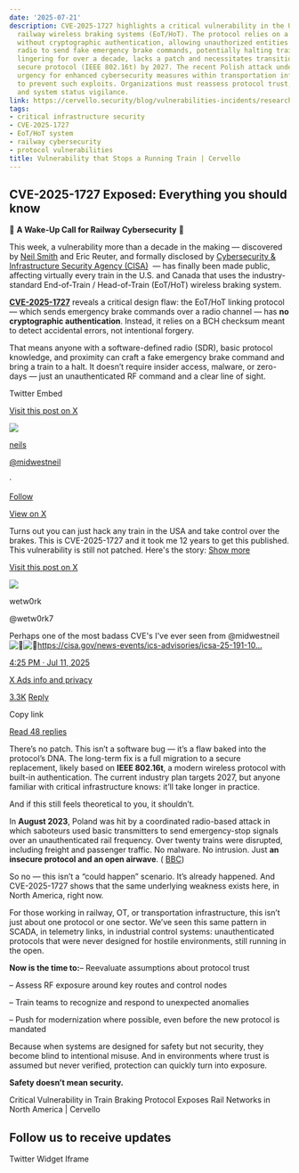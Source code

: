 ```yaml
---
date: '2025-07-21'
description: CVE-2025-1727 highlights a critical vulnerability in the U.S. and Canadian
  railway wireless braking systems (EoT/HoT). The protocol relies on a BCH checksum
  without cryptographic authentication, allowing unauthorized entities with a software-defined
  radio to send fake emergency brake commands, potentially halting trains. This flaw,
  lingering for over a decade, lacks a patch and necessitates transitioning to a more
  secure protocol (IEEE 802.16t) by 2027. The recent Polish attack underscores the
  urgency for enhanced cybersecurity measures within transportation infrastructure
  to prevent such exploits. Organizations must reassess protocol trust, RF exposure,
  and system status vigilance.
link: https://cervello.security/blog/vulnerabilities-incidents/research-cve-2025-1727/
tags:
- critical infrastructure security
- CVE-2025-1727
- EoT/HoT system
- railway cybersecurity
- protocol vulnerabilities
title: Vulnerability that Stops a Running Train | Cervello
---
```


## CVE-2025-1727 Exposed: Everything you should know

🚨 **A Wake-Up Call for Railway Cybersecurity** 🚨

This week, a vulnerability more than a decade in the making — discovered by [Neil Smith](https://x.com/midwestneil/status/1943708133421101446?ref_src=twsrc%5Etfw%7Ctwcamp%5Etweetembed%7Ctwterm%5E1943708133421101446%7Ctwgr%5Ee63c080011cb930768c69d534b7f4dee1bd8d989%7Ctwcon%5Es1_&ref_url=https%3A%2F%2Fwww.tomshardware.com%2Ftech-industry%2Fcyber-security%2Fsecurity-vulnerability-on-u-s-trains-that-let-anyone-activate-the-brakes-on-the-rear-car-was-known-for-13-years-operators-refused-to-fix-the-issue-until-now) and Eric Reuter, and formally disclosed by [Cybersecurity & Infrastructure Security Agency (CISA)](https://www.cisa.gov/news-events/ics-advisories/icsa-25-191-10)  — has finally been made public, affecting virtually every train in the U.S. and Canada that uses the industry-standard End-of-Train / Head-of-Train (EoT/HoT) wireless braking system.

**[CVE-2025-1727](https://nvd.nist.gov/vuln/detail/CVE-2025-1727)** reveals a critical design flaw: the EoT/HoT linking protocol — which sends emergency brake commands over a radio channel — has **no cryptographic authentication**. Instead, it relies on a BCH checksum meant to detect accidental errors, not intentional forgery.

That means anyone with a software-defined radio (SDR), basic protocol knowledge, and proximity can craft a fake emergency brake command and bring a train to a halt. It doesn’t require insider access, malware, or zero-days — just an unauthenticated RF command and a clear line of sight.

Twitter Embed

[Visit this post on X](https://twitter.com/midwestneil/status/1943708133421101446?ref_src=twsrc%5Etfw%7Ctwcamp%5Etweetembed%7Ctwterm%5E1943708133421101446%7Ctwgr%5Ecfcda2ec94615f8ac5ae80755139f7b6380630c5%7Ctwcon%5Es1_&ref_url=https%3A%2F%2Fcervello.security%2Fblog%2Fvulnerabilities-incidents%2Fresearch-cve-2025-1727%2F)

[![](https://pbs.twimg.com/profile_images/1943453456229916673/C-xRAw5D_normal.jpg)](https://twitter.com/midwestneil?ref_src=twsrc%5Etfw%7Ctwcamp%5Etweetembed%7Ctwterm%5E1943708133421101446%7Ctwgr%5Ecfcda2ec94615f8ac5ae80755139f7b6380630c5%7Ctwcon%5Es1_&ref_url=https%3A%2F%2Fcervello.security%2Fblog%2Fvulnerabilities-incidents%2Fresearch-cve-2025-1727%2F)

[neils](https://twitter.com/midwestneil?ref_src=twsrc%5Etfw%7Ctwcamp%5Etweetembed%7Ctwterm%5E1943708133421101446%7Ctwgr%5Ecfcda2ec94615f8ac5ae80755139f7b6380630c5%7Ctwcon%5Es1_&ref_url=https%3A%2F%2Fcervello.security%2Fblog%2Fvulnerabilities-incidents%2Fresearch-cve-2025-1727%2F)

[@midwestneil](https://twitter.com/midwestneil?ref_src=twsrc%5Etfw%7Ctwcamp%5Etweetembed%7Ctwterm%5E1943708133421101446%7Ctwgr%5Ecfcda2ec94615f8ac5ae80755139f7b6380630c5%7Ctwcon%5Es1_&ref_url=https%3A%2F%2Fcervello.security%2Fblog%2Fvulnerabilities-incidents%2Fresearch-cve-2025-1727%2F)

·

[Follow](https://twitter.com/intent/follow?ref_src=twsrc%5Etfw%7Ctwcamp%5Etweetembed%7Ctwterm%5E1943708133421101446%7Ctwgr%5Ecfcda2ec94615f8ac5ae80755139f7b6380630c5%7Ctwcon%5Es1_&ref_url=https%3A%2F%2Fcervello.security%2Fblog%2Fvulnerabilities-incidents%2Fresearch-cve-2025-1727%2F&screen_name=midwestneil)

[View on X](https://twitter.com/midwestneil/status/1943708133421101446?ref_src=twsrc%5Etfw%7Ctwcamp%5Etweetembed%7Ctwterm%5E1943708133421101446%7Ctwgr%5Ecfcda2ec94615f8ac5ae80755139f7b6380630c5%7Ctwcon%5Es1_&ref_url=https%3A%2F%2Fcervello.security%2Fblog%2Fvulnerabilities-incidents%2Fresearch-cve-2025-1727%2F)

Turns out you can just hack any train in the USA and take control over the brakes. This is CVE-2025-1727 and it took me 12 years to get this published. This vulnerability is still not patched. Here's the story: [Show more](https://mobile.twitter.com/midwestneil/status/1943708133421101446?ref_src=twsrc%5Etfw%7Ctwcamp%5Etweetembed%7Ctwterm%5E1943708133421101446%7Ctwgr%5Ecfcda2ec94615f8ac5ae80755139f7b6380630c5%7Ctwcon%5Es1_&ref_url=https%3A%2F%2Fcervello.security%2Fblog%2Fvulnerabilities-incidents%2Fresearch-cve-2025-1727%2F)

[Visit this post on X](https://twitter.com/wetw0rk7/status/1943526479138103778?ref_src=twsrc%5Etfw%7Ctwcamp%5Etweetembed%7Ctwterm%5E1943708133421101446%7Ctwgr%5Ecfcda2ec94615f8ac5ae80755139f7b6380630c5%7Ctwcon%5Es3_&ref_url=https%3A%2F%2Fcervello.security%2Fblog%2Fvulnerabilities-incidents%2Fresearch-cve-2025-1727%2F)

![](https://pbs.twimg.com/profile_images/1939450970787725312/wG31JPf7_mini.jpg)

wetw0rk

@wetw0rk7

Perhaps one of the most badass CVE's I've ever seen from @midwestneil![💪](https://abs-0.twimg.com/emoji/v2/svg/1f4aa.svg)![😤](https://abs-0.twimg.com/emoji/v2/svg/1f624.svg)https://cisa.gov/news-events/ics-advisories/icsa-25-191-10…

[4:25 PM · Jul 11, 2025](https://twitter.com/midwestneil/status/1943708133421101446?ref_src=twsrc%5Etfw%7Ctwcamp%5Etweetembed%7Ctwterm%5E1943708133421101446%7Ctwgr%5Ecfcda2ec94615f8ac5ae80755139f7b6380630c5%7Ctwcon%5Es1_&ref_url=https%3A%2F%2Fcervello.security%2Fblog%2Fvulnerabilities-incidents%2Fresearch-cve-2025-1727%2F)

[X Ads info and privacy](https://help.twitter.com/en/twitter-for-websites-ads-info-and-privacy)

[3.3K](https://twitter.com/intent/like?ref_src=twsrc%5Etfw%7Ctwcamp%5Etweetembed%7Ctwterm%5E1943708133421101446%7Ctwgr%5Ecfcda2ec94615f8ac5ae80755139f7b6380630c5%7Ctwcon%5Es1_&ref_url=https%3A%2F%2Fcervello.security%2Fblog%2Fvulnerabilities-incidents%2Fresearch-cve-2025-1727%2F&tweet_id=1943708133421101446) [Reply](https://twitter.com/intent/tweet?ref_src=twsrc%5Etfw%7Ctwcamp%5Etweetembed%7Ctwterm%5E1943708133421101446%7Ctwgr%5Ecfcda2ec94615f8ac5ae80755139f7b6380630c5%7Ctwcon%5Es1_&ref_url=https%3A%2F%2Fcervello.security%2Fblog%2Fvulnerabilities-incidents%2Fresearch-cve-2025-1727%2F&in_reply_to=1943708133421101446)

Copy link

[Read 48 replies](https://twitter.com/midwestneil/status/1943708133421101446?ref_src=twsrc%5Etfw%7Ctwcamp%5Etweetembed%7Ctwterm%5E1943708133421101446%7Ctwgr%5Ecfcda2ec94615f8ac5ae80755139f7b6380630c5%7Ctwcon%5Es1_&ref_url=https%3A%2F%2Fcervello.security%2Fblog%2Fvulnerabilities-incidents%2Fresearch-cve-2025-1727%2F)

There’s no patch. This isn’t a software bug — it’s a flaw baked into the protocol’s DNA. The long-term fix is a full migration to a secure replacement, likely based on **IEEE 802.16t**, a modern wireless protocol with built-in authentication. The current industry plan targets 2027, but anyone familiar with critical infrastructure knows: it’ll take longer in practice.

And if this still feels theoretical to you, it shouldn’t.

In **August 2023**, Poland was hit by a coordinated radio-based attack in which saboteurs used basic transmitters to send emergency-stop signals over an unauthenticated rail frequency. Over twenty trains were disrupted, including freight and passenger traffic. No malware. No intrusion. Just **an insecure protocol and an open airwave**. ( [BBC](https://www.bbc.com/news/world-europe-66630260))

So no — this isn’t a “could happen” scenario. It’s already happened. And CVE-2025-1727 shows that the same underlying weakness exists here, in North America, right now.

For those working in railway, OT, or transportation infrastructure, this isn’t just about one protocol or one sector. We’ve seen this same pattern in SCADA, in telemetry links, in industrial control systems: unauthenticated protocols that were never designed for hostile environments, still running in the open.

**Now is the time to:**– Reevaluate assumptions about protocol trust

– Assess RF exposure around key routes and control nodes

– Train teams to recognize and respond to unexpected anomalies

– Push for modernization where possible, even before the new protocol is mandated

Because when systems are designed for safety but not security, they become blind to intentional misuse. And in environments where trust is assumed but never verified, protection can quickly turn into exposure.

**Safety doesn’t mean security.**

Critical Vulnerability in Train Braking Protocol Exposes Rail Networks in North America \| Cervello

## Follow us to receive updates

Twitter Widget Iframe
